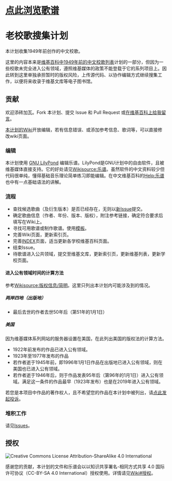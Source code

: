 # [点此浏览歌谱](https://github.com/luminr/xiao-ge/wiki#%E6%B5%8F%E8%A7%88)

# 老校歌搜集计划

本计划收集1949年前创作的中文校歌。

这里的内容本来是[维基百科中1949年前的中文校歌列表][index]计划的一部分，但因为一些校歌未完全进入公有领域，遵照维基媒体的政策不能登载于它的系列项目上。因此转到这里单独承担暂时的版权风险，上传源代码、以协作编辑方式继续搜集工作，以便将来收录于维基文库等电子图书馆。

## 贡献

欢迎添砖加瓦。Fork 本计划、提交 Issue 和 Pull Request 或[在维基百科上给我留言](https://zh.wikipedia.org/wiki/User_talk:LUMINR)。

[本计划的Wiki][wiki]开放编辑，若有信息错误、或添加参考信息、歌词等，可以直接修改wiki页面。

### 编辑

本计划使用 [GNU LilyPond](http://LilyPond.org) 编辑乐谱。LilyPond是GNU计划中的自由软件，且被维基媒体直接支持。它的好处请见[Wikisource:乐谱](https://zh.wikisource.org/wiki/Wikisource:%E4%B9%90%E8%B0%B1)。虽然软件的中文资料较少但代码很单纯，懂得基础音乐理论简单练习即能编辑。在中文维基百科的[Help:乐谱](https://zh.wikipedia.org/wiki/Help:%E4%B9%90%E8%B0%B1)也中有一点基础语法的讲解。

### 流程

* 查找候选歌曲（及衍生版本）是否已经存在，无则以[新Issue][nissue]提交。
* 确定歌曲信息（作者、年份、版本、版权），附注参考链接，确定符合要求后填写在Wiki上。
* 寻找可用歌谱或制作歌谱。使用[模板](/lib/template-hans.ly)。
* 完善Wiki页面，更新索引页。
* 完善[INDEX][index]页面，适当更新各学校维基百科页面。
* 结束Issue。
* 待歌谱进入公共领域，提交至维基文库，更新索引页，更新维基列表，更新学校页面。

#### 进入公有领域时间的计算方法

参考[Wikisource:版权信息/简明](https://zh.wikisource.org/wiki/Wikisource:%E7%89%88%E6%9D%83%E4%BF%A1%E6%81%AF/%E7%AE%80%E6%98%8E)。这里只列出本计划内可能涉及到的情况。
##### 两岸四地（出版地）
* 最后去世的作者去世50年后（第51年的1月1日）

##### 美国
因为维基媒体系列网站的服务器设置在美国，在此列出美国的版权法的计算方法。
* 1922年前发布的作品已进入公有领域。
* 1923年至1977年发布的作品
 * 若作者逝于1945年前，即1996年1月1日作品在出版地已进入公有领域，则在美国也已进入公有领域。
 * 若作者逝于1946年后，则于作品发表95年后（第96年的1月1日）进入公有领域。满足这一条件的作品最早（1923年发布）也是在2019年进入公有领域。

若您是本项目中作品的著作权人，且不希望您的作品在本计划中被列出，请[点此发起投诉][nissue]。

### 堆积工作

请见[Issues][issues]。

## 授权

![Creative Commons License Attribution-ShareAlike 4.0 International](https://i.creativecommons.org/l/by-sa/4.0/88x31.png)

感谢您的贡献，本计划的文件和乐谱会以以知识共享署名-相同方式共享 4.0 国际许可协议（CC-BY-SA 4.0 International）授权使用。详情请见[Wiki#授权](https://github.com/luminr/xiao-ge/wiki#%E6%8E%88%E6%9D%83)。

[index]: https://zh.wikipedia.org/wiki/User:LUMINR/%E5%A4%A7%E4%B8%AD%E5%8D%8E%E5%9C%B0%E5%8C%BA%E9%AB%98%E7%AD%89%E5%AD%A6%E6%A0%A1%E6%A0%A1%E6%AD%8C%E5%88%97%E8%A1%A8
[nissue]: https://github.com/luminr/xiao-ge/issues/new
[wiki]: https://github.com/luminr/xiao-ge/wiki
[issues]: https://github.com/luminr/xiao-ge/issues

